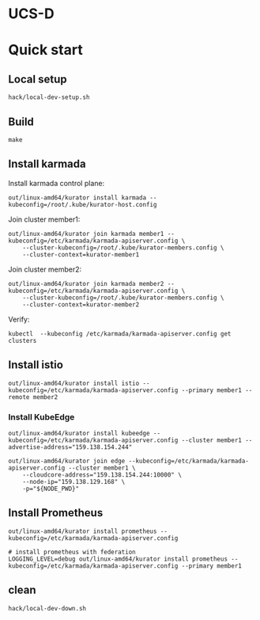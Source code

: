 # UCS-D

# Quick start

## Local setup

```console
hack/local-dev-setup.sh
```

## Build

```console
make
```

## Install karmada

Install karmada control plane:

```console
out/linux-amd64/kurator install karmada --kubeconfig=/root/.kube/kurator-host.config
```

Join cluster member1:
```
out/linux-amd64/kurator join karmada member1 --kubeconfig=/etc/karmada/karmada-apiserver.config \
    --cluster-kubeconfig=/root/.kube/kurator-members.config \
    --cluster-context=kurator-member1
```

Join cluster member2:
```
out/linux-amd64/kurator join karmada member2 --kubeconfig=/etc/karmada/karmada-apiserver.config \
    --cluster-kubeconfig=/root/.kube/kurator-members.config \
    --cluster-context=kurator-member2
```

Verify:
```console
kubectl  --kubeconfig /etc/karmada/karmada-apiserver.config get clusters
```

## Install istio

```
out/linux-amd64/kurator install istio --kubeconfig=/etc/karmada/karmada-apiserver.config --primary member1 --remote member2
```

### Install KubeEdge

```
out/linux-amd64/kurator install kubeedge --kubeconfig=/etc/karmada/karmada-apiserver.config --cluster member1 --advertise-address="159.138.154.244"
```

```
out/linux-amd64/kurator join edge --kubeconfig=/etc/karmada/karmada-apiserver.config --cluster member1 \
    --cloudcore-address="159.138.154.244:10000" \
    --node-ip="159.138.129.168" \
    -p="${NODE_PWD}"
```

## Install Prometheus

```
out/linux-amd64/kurator install prometheus --kubeconfig=/etc/karmada/karmada-apiserver.config

# install prometheus with federation
LOGGING_LEVEL=debug out/linux-amd64/kurator install prometheus --kubeconfig=/etc/karmada/karmada-apiserver.config --primary member1
```

## clean

```console
hack/local-dev-down.sh
```